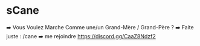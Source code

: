 # sCane
➡️  Vous Voulez Marche Comme une/un Grand-Mère / Grand-Père  ? ➡️ Faite juste : /cane ➡️  me rejoindre https://discord.gg/CaaZ8Ndzf2 
